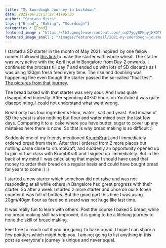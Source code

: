 ```yaml
---
title: "My Sourdough Journey in Lockdown"
date: 2021-06-23T17:27:41+05:30
author: "Santanu Misra"
tags: ["Bread", "Baking", "Sourdough"]
categories : [Food]
featured_image : "https://lh3.googleusercontent.com/_oq27ygy8FNuyjHXDTKrrzD4KdmFh7fAyB2vmzoWhB0DokI4IvMODb_sv3gWgBF1RUYALfl9NYE4JwW6djJKbwkpBXLXsiK0oSvZaMozTlqvShi8F31w2-RkRojj8PovaxrKq3BueM4"
featured_image_small : "/images/featured/small/2021-my-sourdough-journey-in-lockdown.jpg"
---
```

I started a SD starter in the month of May 2021 inspired  by one fellow runner.I followed [this link ](https://www.feastingathome.com/sourdough-starter/)to make the starter with whole wheat. The starter was very active with the April heat in Bangalore from Day-2 onwards. I continued the process till day 7 and ended up with lots of SD discards as I was using 120gm fresh feed every time. The rise and doubling was happening fine even though the starter passed the so-called "float test". [The pictures from that journey.](https://photos.app.goo.gl/3QHMr2yVghGhS9Na6)

The bread baked with that starter was very sour. And I was quite disappointed honestly. After spending 40-50 hours on YouTube it was quite disappointing. I could not understand what went wrong.

Bread only has four ingredients Flour, water , salt and yeast. And incase of SD the yeast is also nothing but flour and water mixed over the last few days. Comparing it to a  cake where you have butter, sugar to cover up any mistakes here there is none. So that is why bread making is so difficult :)

Suddenly one of my friends mentioned [KrumbKraft ](https://krumbkraft.in/)and I immediately ordered bread from them. After that I ordered from 2 more places but nothing came close to KrumbKraft, and suddenly an opportunity opened up to join virtual class with KrumbKraft and I signed up  immediately. But in the back of my mind I  was calculating that maybe I should have used that money to order their bread on a regular basis and could have bought bread for years to come :) :)

I started a new starter which somehow did not raise and was not responding at all while others in Bangalore had great progress with their starter. So after a week I started 2 more starter and once on our kitchen counter it was full of bottles. But the good part this time I was using 20gm/40gm flour as feed so discard was not huge like last time.

It was really fun to learn with others. Post the course I baked 5 bread, while my bread making skill has improved, it is going to be a lifelong journey to hone the skill of bread making.

Feel free to reach out if you are going  to bake bread. I hope I can share a few pointers which might help you. I am not going to list anything in this post as everyone's journey is unique and never equal.

